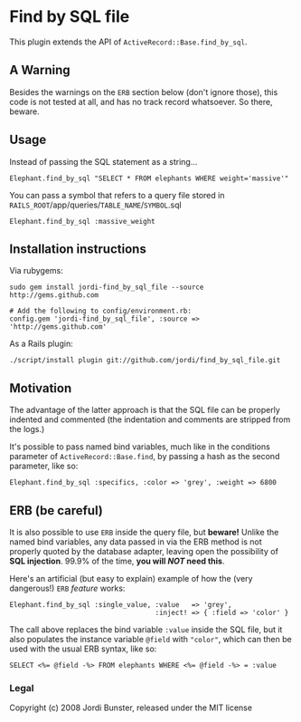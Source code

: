 # Find by SQL file

This plugin extends the API of `ActiveRecord::Base.find_by_sql`.

## A Warning

Besides the warnings on the `ERB` section below (don't ignore those), this
code is not tested at all, and has no track record whatsoever. So there,
beware.

## Usage

Instead of passing the SQL statement as a string...

    Elephant.find_by_sql "SELECT * FROM elephants WHERE weight='massive'"

You can pass a symbol that refers to a query file stored in
`RAILS_ROOT`/app/queries/`TABLE_NAME`/`SYMBOL`.sql

    Elephant.find_by_sql :massive_weight

## Installation instructions

Via rubygems:

    sudo gem install jordi-find_by_sql_file --source http://gems.github.com

    # Add the following to config/environment.rb:
    config.gem 'jordi-find_by_sql_file', :source => 'http://gems.github.com'

As a Rails plugin:

    ./script/install plugin git://github.com/jordi/find_by_sql_file.git

## Motivation

The advantage of the latter approach is that the SQL file can be properly
indented and commented (the indentation and comments are stripped from the
logs.)

It's possible to pass named bind variables, much like in the conditions
parameter of `ActiveRecord::Base.find`, by passing a hash as the second
parameter, like so:

    Elephant.find_by_sql :specifics, :color => 'grey', :weight => 6800

## ERB (be careful)

It is also possible to use `ERB` inside the query file, but **beware!**
Unlike the named bind variables, any data passed in via the ERB method is not
properly quoted by the database adapter, leaving open the possibility of
**SQL injection**. 99.9% of the time, **you will _NOT_ need this**.

Here's an artificial (but easy to explain) example of how the
(very dangerous!) `ERB` _feature_ works:

    Elephant.find_by_sql :single_value, :value   => 'grey',
                                        :inject! => { :field => 'color' }

The call above replaces the bind variable `:value` inside the SQL file,
but it also populates the instance variable `@field` with `"color"`, which
can then be used with the usual ERB syntax, like so:

    SELECT <%= @field -%> FROM elephants WHERE <%= @field -%> = :value

### Legal

Copyright (c) 2008 Jordi Bunster, released under the MIT license